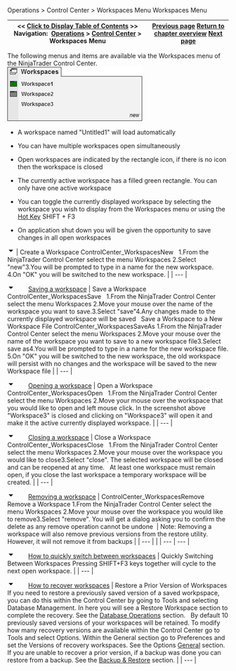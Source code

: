 ﻿
Operations > Control Center > Workspaces Menu
Workspaces Menu

| << [Click to Display Table of Contents](workspaces_menu.md) >> **Navigation:**     [Operations](operations.md) > [Control Center](control_center.md) > Workspaces Menu | [Previous page](tools_menu.md) [Return to chapter overview](control_center.md) [Next page](connections_menu.md) |
| --- | --- |
The following menus and items are available via the Workspaces menu of the NinjaTrader Control Center.
 
![ControlCenter_WorkspacesMain](controlcenter_workspacesmain.png)
 
- A workspace named "Untitled1" will load automatically

- You can have multiple workspaces open simultaneously 

- Open workspaces are indicated by the rectangle icon, if there is no icon then the workspace is closed

- The currently active workspace has a filled green rectangle. You can only have one active workspace

- You can toggle the currently displayed workspace by selecting the workspace you wish to display from the Workspaces menu or using the [Hot Key](hot_key_manager.md) SHIFT + F3

- On application shut down you will be given the opportunity to save changes in all open workspaces 

![tog_minus](tog_minus.gif)
| Create a Workspace ControlCenter_WorkspacesNew   1.From the NinjaTrader Control Center select the menu Workspaces 2.Select "new"3.You will be prompted to type in a name for the new workspace. 4.On "OK" you will be switched to the new workspace. |
| --- |

![tog_minus](tog_minus.gif)        [Saving a workspace](javascript:HMToggle('toggle','SavingAWorkspace','SavingAWorkspace_ICON'))
| Save a Workspace ControlCenter_WorkspacesSave   1.From the NinjaTrader Control Center select the menu Workspaces 2.Move your mouse over the name of the workspace you want to save.3.Select "save"4.Any changes made to the currently displayed workspace will be saved   Save a Workspace to a New Workspace File ControlCenter_WorkspacesSaveAs 1.From the NinjaTrader Control Center select the menu Workspaces 2.Move your mouse over the name of the workspace you want to save to a new workspace file3.Select save as4.You will be prompted to type in a name for the new workspace file. 5.On "OK" you will be switched to the new workspace, the old workspace will persist with no changes and the workspace will be saved to the new Workspace file |
| --- |

![tog_minus](tog_minus.gif)        [Opening a workspace](javascript:HMToggle('toggle','OpeningAWorkspace','OpeningAWorkspace_ICON'))
| Open a Workspace ControlCenter_WorkspacesOpen   1.From the NinjaTrader Control Center select the menu Workspaces 2.Move your mouse over the workspace that you would like to open and left mouse click. In the screenshot above "Workspace3" is closed and clicking on "Workspace3" will open it and make it the active currently displayed workspace. |
| --- |

![tog_minus](tog_minus.gif)        [Closing a workspace](javascript:HMToggle('toggle','ClosingAWorkspace','ClosingAWorkspace_ICON'))
| Close a Workspace ControlCenter_WorkspacesClose   1.From the NinjaTrader Control Center select the menu Workspaces 2.Move your mouse over the workspace you would like to close3.Select "close". The selected workspace will be closed and can be reopened at any time.   At least one workspace must remain open, if you close the last workspace a temporary workspace will be created. |
| --- |

![tog_minus](tog_minus.gif)        [Removing a workspace](javascript:HMToggle('toggle','RemovingAWorkspace','RemovingAWorkspace_ICON'))
| ControlCenter_WorkspacesRemove   Remove a Workspace 1.From the NinjaTrader Control Center select the menu Workspaces 2.Move your mouse over the workspace you would like to remove3.Select "remove". You will get a dialog asking you to confirm the delete as any remove operation cannot be undone    | Note: Removing a workspace will also remove previous versions from the restore utility. However, it will not remove it from backups | | --- | |
| --- | --- |

![tog_minus](tog_minus.gif)        [How to quickly switch between workspaces](javascript:HMToggle('toggle','HowToQuicklySwitchBetweenWorkspaces','HowToQuicklySwitchBetweenWorkspaces_ICON'))
| Quickly Switching Between Workspaces Pressing SHIFT+F3 keys together will cycle to the next open workspace. |
| --- |

![tog_minus](tog_minus.gif)        [How to recover workspaces](javascript:HMToggle('toggle','HowtorecoverWorkspaces','HowtorecoverWorkspaces_ICON'))
| Restore a Prior Version of Workspaces If you need to restore a previously saved version of a saved workpspace, you can do this within the Control Center by going to Tools and selecting Database Management. In here you will see a Restore Workspace section to complete the recovery. See the [Database Operations](database_operations.md) section.   By default 10 previously saved versions of your workspaces will be retained. To modify how many recovery versions are available within the Control Center go to Tools and select Options. Within the General section go to Preferences and set the Versions of recovery workspaces. See the Options [General](general_section.md) section.   If you are unable to recover a prior version, if a backup was done you can restore from a backup. See the [Backup & Restore](backup__restore.md) section. |
| --- |
